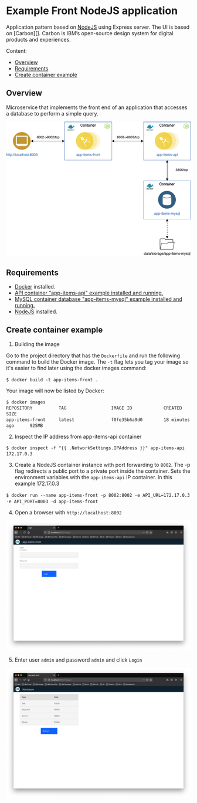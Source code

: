# Example Front NodeJS application

Application pattern based on [NodeJS][] using Express server. The UI is based on [Carbon][]. Carbon is IBM’s open-source design system for digital products and experiences.

Content:

- [Overview](#overview)
- [Requirements](#requirements)
- [Create container example](#create-container-example)

## Overview

Microservice that implements the front end of an application that accesses a database to perform a simple query.

<p align="center">
  <img src="doc/draw/img/app-items-front.png">
</p>

[Docker]: https://docs.docker.com/get-docker
[NodeJS]: https://dev.mysql.com/downloads/

## Requirements
- [Docker][] installed.
- [API container "app-items-api" example installed and running.](https://github.ibm.com/CloudExpertLab/Containers/tree/master/app-items-api)
- [MySQL container database "app-items-mysql" example installed and running.](https://github.ibm.com/CloudExpertLab/Containers/tree/master/app-items-mysql)
- [NodeJS][] installed.

## Create container example

1. Building the image

Go to the project directory that has the `Dockerfile` and run the following command to build the Docker image. The `-t` flag lets you tag your image so it's easier to find later using the docker images command:

`$ docker build -t app-items-front .`

Your image will now be listed by Docker:
```
$ docker images
REPOSITORY          TAG                 IMAGE ID            CREATED             SIZE
app-items-front     latest              f0fe35b6a9d0        18 minutes ago      925MB
```

2. Inspect the IP address from app-items-api container

```
$ docker inspect -f "{{ .NetworkSettings.IPAddress }}" app-items-api
172.17.0.3
```

3. Create a NodeJS container instance with port forwarding to `8002`. The -p flag redirects a public port to a private port inside the container. Sets the environment variables with the `app-items-api` IP container. In this example 172.17.0.3

`$ docker run --name app-items-front -p 8002:8002 -e API_URL=172.17.0.3 -e API_PORT=8003 -d app-items-front`

4. Open a browser with `http://localhost:8002`

<p align="center">
  <img src="doc/draw/img/app-items-front-login.png">
</p>

5. Enter user `admin` and password `admin` and click `Login`

<p align="center">
  <img src="doc/draw/img/app-items-front-list-hwd.png">
</p>